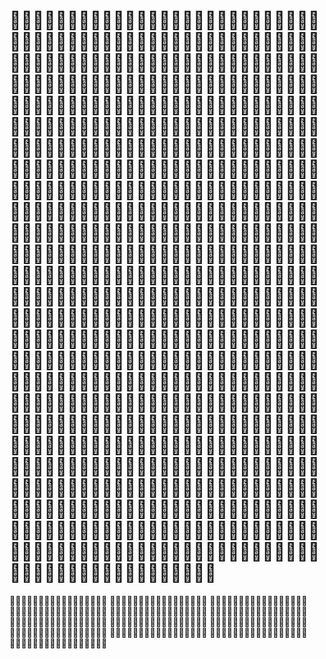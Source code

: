 # 

            
